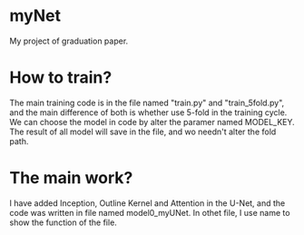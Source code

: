 # myNet
My project of graduation paper.

# How to train?
The main training code is in the file named "train.py" and "train_5fold.py", and the main difference of both is whether use 5-fold in the training cycle. We can choose the model in code by alter the paramer named MODEL_KEY. The result of all model will save in the file, and wo needn't alter the fold path.

# The main work?
I have added Inception, Outline Kernel and Attention in the U-Net, and the code was written in file named model0_myUNet. In othet file, I use name to show the function of the file.

